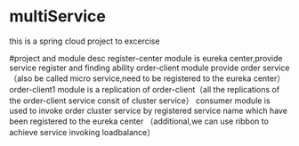 # multiService
this is a spring cloud project to excercise

#project and module desc
register-center module is eureka center,provide service register and finding ability
order-client module provide order service（also be called micro service,need to be registered to the eureka center）
order-client1 module is a replication of order-client（all the replications of the order-client service consit of cluster service）
consumer module is used to invoke order cluster service by registered service name which have been registered to the eureka center
（additional,we can use ribbon to achieve service invoking loadbalance）

